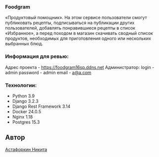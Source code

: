 ### Foodgram

«Продуктовый помощник». На этом сервисе пользователи смогут публиковать рецепты, подписываться на публикации других пользователей, добавлять понравившиеся рецепты в список «Избранное», а перед походом в магазин скачивать сводный список продуктов, необходимых для приготовления одного или нескольких выбранных блюд.


### Информация для ревью:
Адрес проекта - https://foodgram16sp.ddns.net
Администратор:
login - admin
password - admin
email - a@a.com

### Технологии:
- Python 3.9
- Django 3.2.3
- Django Rest Framework 3.14
- Docker 24.0.5
- Nginx 1.18
- Postgres 15.3
## Автор

[Астафоркин Никита](https://github.com/Astaforkin)

